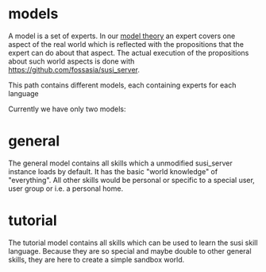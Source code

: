 # models
A model is a set of experts.
In our [model theory](https://en.wikipedia.org/wiki/Model_theory) an expert covers one aspect of the real world which is reflected with the propositions that the expert can do about that aspect. The actual execution of the propositions about such world aspects is done with https://github.com/fossasia/susi_server.

This path contains different models, each containing experts for each language

Currently we have only two models:

# general
The general model contains all skills which a unmodified susi_server instance loads by default.
It has the basic "world knowledge" of "everything". All other skills would be personal or specific to a special user, user group or i.e. a personal home.

# tutorial
The tutorial model contains all skills which can be used to learn the susi skill language.
Because they are so special and maybe double to other general skills, they are here to create a simple sandbox world.
